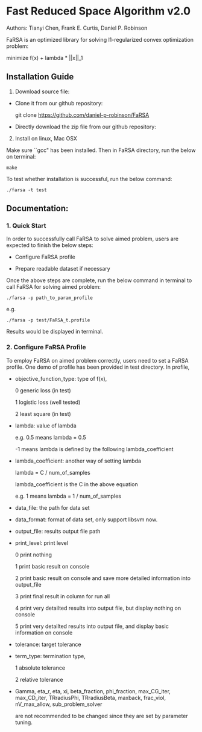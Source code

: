 # Fast Reduced Space Algorithm v2.0

Authors: Tianyi Chen, Frank E. Curtis, Daniel P. Robinson

FaRSA is an optimized library for solving l1-regularized convex optimization problem:

minimize f(x) + lambda * ||x||_1

## Installation Guide

1. Download source file:

- Clone it from our github repository:

	git clone https://github.com/daniel-p-robinson/FaRSA
	
- Directly download the zip file from our github repository:


2. Install on linux, Mac OSX

Make sure ``gcc" has been installed. Then in FaRSA directory, run the below on terminal:

	make

To test whether installation is successful, run the below command:

	./farsa -t test


## Documentation:

### 1. Quick Start 

In order to successfully call FaRSA to solve aimed problem, users are expected to finish the below steps:

- Configure FaRSA profile

- Prepare readable dataset if necessary

Once the above steps are complete, run the below command in terminal to call FaRSA for solving aimed problem:

	./farsa -p path_to_param_profile

e.g. 
	
	./farsa -p test/FaRSA_t.profile

Results would be displayed in terminal.


### 2. Configure FaRSA Profile

To employ FaRSA on aimed problem correctly, users need to set a FaRSA profile. One demo of profile has been provided in test directory. In profile, 


- objective_function_type: type of f(x), 

	0  generic loss (in test)

	1  logistic loss (well tested)

	2  least square  (in test)

- lambda: value of lambda

	e.g. 0.5 means lambda = 0.5
	
	-1 means lambda is defined by the following lambda_coefficient

- lambda_coefficient: another way of setting lambda

	lambda = C / num_of_samples

	lambda_coefficient is the C in the above equation

	e.g. 1 means lambda = 1 / num_of_samples

- data_file: the path for data set

- data_format: format of data set, only support libsvm now.

- output_file: results output file path


- print_level: print level

	0  print nothing
	
	1  print basic result on console
	
	2  print basic result on console and save more detailed information into output_file
	
	3  print final result in column for run all
	
	4  print very detailted results into output file, but display nothing on console
	
	5  print very detailted results into output file, and display basic information on console

- tolerance: target tolerance

- term_type: termination type, 

    1  absolute tolerance
    
    2  relative tolerance

- Gamma, eta_r, eta, xi, beta_fraction, phi_fraction, max_CG_iter, max_CD_iter, TRradiusPhi, TRradiusBeta, maxback, frac_viol, nV_max_allow, sub_problem_solver 

	are not recommended to be changed since they are set by parameter tuning. 






	

